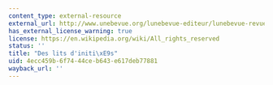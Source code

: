 ```yaml
---
content_type: external-resource
external_url: http://www.unebevue.org/lunebevue-editeur/lunebevue-revue/36-l-unebevue-n16-les-communautes-electives-ii
has_external_license_warning: true
license: https://en.wikipedia.org/wiki/All_rights_reserved
status: ''
title: "Des lits d'initi\xE9s"
uid: 4ecc459b-6f74-44ce-b643-e617deb77881
wayback_url: ''
---
```

